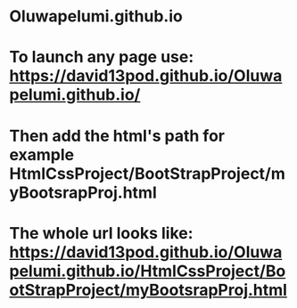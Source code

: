 # Oluwapelumi.github.io
# To launch any page use:  https://david13pod.github.io/Oluwapelumi.github.io/ 
# Then add the html's path for example HtmlCssProject/BootStrapProject/myBootsrapProj.html

# The whole url looks like: https://david13pod.github.io/Oluwapelumi.github.io/HtmlCssProject/BootStrapProject/myBootsrapProj.html
